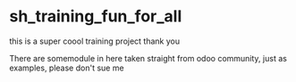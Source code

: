 # sh_training_fun_for_all
this is a super coool training project thank you 

There are somemodule in here taken straight from odoo community, just as examples, please don't sue me
